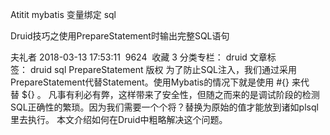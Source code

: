 Atitit mybatis 变量绑定 sql



Druid技巧之使用PrepareStatement时输出完整SQL语句

夫礼者 2018-03-13 17:53:11  9624  收藏 3
分类专栏： druid 文章标签： druid sql PrepareStatement
版权
为了防止SQL注入，我们通过采用PrepareStatement代替Statement。使用Mybatis的情况下就是使用 #{} 来代替 ${} 。
凡事有利必有弊，这样带来了安全性，但随之而来的是调试阶段的检测SQL正确性的繁琐。因为我们需要一个个将？替换为原始的值才能放到诸如plsql里去执行。
本文介绍如何在Druid中粗略解决这个问题。

